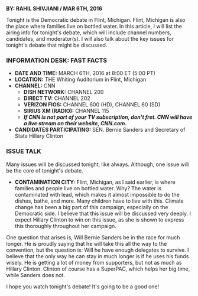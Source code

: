 **BY: RAHIL SHIVJIANI / MAR 6TH, 2016**

Tonight is the Democratic debate in Flint, Michigan. Flint, Michigan is also the place where families live on bottled water. In this article, I will list the airing info for tonight's debate, which will include channel numbers, candidates, and moderator(s). I will also talk about the key issues for tonight's debate that might be discussed.

### INFORMATION DESK: FAST FACTS

- **DATE AND TIME:** MARCH 6TH, 2016 at 8:00 ET (5:00 PT)
- **LOCATION:** THE Whiting Auditorium in Flint, Michigan
- **CHANNEL:** CNN
  - **DISH NETWORK:** CHANNEL 200
  - **DIRECT TV:** CHANNEL 202
  - **VERIZON FIOS:** CHANNEL 600 (HD),  CHANNEL 60 (SD)
  - **SIRIUS XM (RADIO):** CHANNEL 115
  - ***If CNN is not part of your TV subscription, don't fret. CNN will have a live stream on their website, CNN.com.***
- **CANDIDATES PARTICIPATING:** SEN. Bernie Sanders and Secretary of State Hillary Clinton

### ISSUE TALK

Many issues will be discussed tonight, like always. Although, one issue will be the core of tonight's debate.

- **CONTAMINATION CITY:** Flint, Michigan, as I said earlier, is where families and people live on bottled water. Why? The water is contaminated with lead, which makes it almost impossible to do the dishes, bathe, and more. Many children have to live with this. Climate change has been a big part of this campaign, especially on the Democratic side. I believe that this issue will be discussed very deeply. I expect Hillary Clinton to win on this issue, as she is shown to express this thoroughly throughout her campaign.

One question that arises is, Will Bernie Sanders be in the race for much longer. He is proudly saying that he will take this all the way to the convention, but the question is: Will he have enough delegates to survive. I believe that the only way he can stay in much longer is if he uses his funds wisely. He is getting a lot of money from supporters, but not as much as Hillary Clinton. Clinton of course has a SuperPAC, which helps her big time, while Sanders does not.

I hope you watch tonight's debate! It's going to be a good one!
